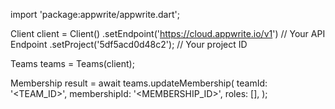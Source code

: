 import 'package:appwrite/appwrite.dart';

Client client = Client()
    .setEndpoint('https://cloud.appwrite.io/v1') // Your API Endpoint
    .setProject('5df5acd0d48c2'); // Your project ID

Teams teams = Teams(client);

Membership result = await teams.updateMembership(
    teamId: '<TEAM_ID>',
    membershipId: '<MEMBERSHIP_ID>',
    roles: [],
);
